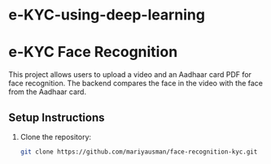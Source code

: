 # e-KYC-using-deep-learning
# e-KYC Face Recognition

This project allows users to upload a video and an Aadhaar card PDF for face recognition. The backend compares the face in the video with the face from the Aadhaar card.

## Setup Instructions

1. Clone the repository:
   ```bash
   git clone https://github.com/mariyausman/face-recognition-kyc.git
